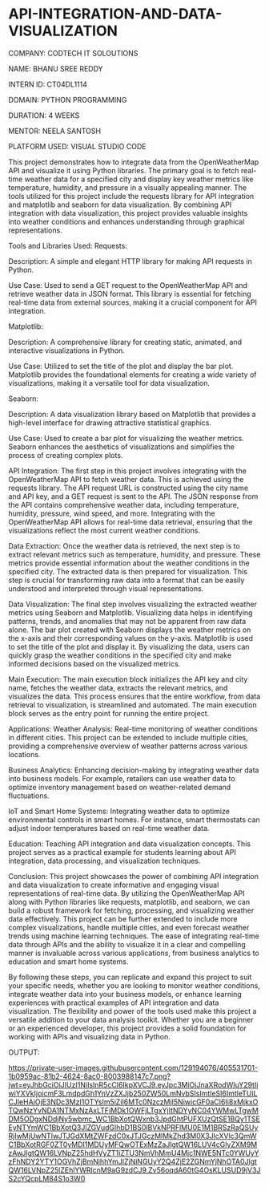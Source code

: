# API-INTEGRATION-AND-DATA-VISUALIZATION

COMPANY: CODTECH IT SOLOUTIONS

NAME: BHANU SREE REDDY

INTERN ID: CT04DL1114

DOMAIN: PYTHON PROGRAMMING

DURATION: 4 WEEKS

MENTOR: NEELA SANTOSH

PLATFORM USED: VISUAL STUDIO CODE

This project demonstrates how to integrate data from the OpenWeatherMap API and visualize it using Python libraries. The primary goal is to fetch real-time weather data for a specified city and display key weather metrics like temperature, humidity, and pressure in a visually appealing manner. The tools utilized for this project include the requests library for API integration and matplotlib and seaborn for data visualization. By combining API integration with data visualization, this project provides valuable insights into weather conditions and enhances understanding through graphical representations.

Tools and Libraries Used: Requests:

Description: A simple and elegant HTTP library for making API requests in Python.

Use Case: Used to send a GET request to the OpenWeatherMap API and retrieve weather data in JSON format. This library is essential for fetching real-time data from external sources, making it a crucial component for API integration.

Matplotlib:

Description: A comprehensive library for creating static, animated, and interactive visualizations in Python.

Use Case: Utilized to set the title of the plot and display the bar plot. Matplotlib provides the foundational elements for creating a wide variety of visualizations, making it a versatile tool for data visualization.

Seaborn:

Description: A data visualization library based on Matplotlib that provides a high-level interface for drawing attractive statistical graphics.

Use Case: Used to create a bar plot for visualizing the weather metrics. Seaborn enhances the aesthetics of visualizations and simplifies the process of creating complex plots.

API Integration: The first step in this project involves integrating with the OpenWeatherMap API to fetch weather data. This is achieved using the requests library. The API request URL is constructed using the city name and API key, and a GET request is sent to the API. The JSON response from the API contains comprehensive weather data, including temperature, humidity, pressure, wind speed, and more. Integrating with the OpenWeatherMap API allows for real-time data retrieval, ensuring that the visualizations reflect the most current weather conditions.

Data Extraction: Once the weather data is retrieved, the next step is to extract relevant metrics such as temperature, humidity, and pressure. These metrics provide essential information about the weather conditions in the specified city. The extracted data is then prepared for visualization. This step is crucial for transforming raw data into a format that can be easily understood and interpreted through visual representations.

Data Visualization: The final step involves visualizing the extracted weather metrics using Seaborn and Matplotlib. Visualizing data helps in identifying patterns, trends, and anomalies that may not be apparent from raw data alone. The bar plot created with Seaborn displays the weather metrics on the x-axis and their corresponding values on the y-axis. Matplotlib is used to set the title of the plot and display it. By visualizing the data, users can quickly grasp the weather conditions in the specified city and make informed decisions based on the visualized metrics.

Main Execution: The main execution block initializes the API key and city name, fetches the weather data, extracts the relevant metrics, and visualizes the data. This process ensures that the entire workflow, from data retrieval to visualization, is streamlined and automated. The main execution block serves as the entry point for running the entire project.

Applications: Weather Analysis: Real-time monitoring of weather conditions in different cities. This project can be extended to include multiple cities, providing a comprehensive overview of weather patterns across various locations.

Business Analytics: Enhancing decision-making by integrating weather data into business models. For example, retailers can use weather data to optimize inventory management based on weather-related demand fluctuations.

IoT and Smart Home Systems: Integrating weather data to optimize environmental controls in smart homes. For instance, smart thermostats can adjust indoor temperatures based on real-time weather data.

Education: Teaching API integration and data visualization concepts. This project serves as a practical example for students learning about API integration, data processing, and visualization techniques.

Conclusion: This project showcases the power of combining API integration and data visualization to create informative and engaging visual representations of real-time data. By utilizing the OpenWeatherMap API along with Python libraries like requests, matplotlib, and seaborn, we can build a robust framework for fetching, processing, and visualizing weather data effectively. This project can be further extended to include more complex visualizations, handle multiple cities, and even forecast weather trends using machine learning techniques. The ease of integrating real-time data through APIs and the ability to visualize it in a clear and compelling manner is invaluable across various applications, from business analytics to education and smart home systems.

By following these steps, you can replicate and expand this project to suit your specific needs, whether you are looking to monitor weather conditions, integrate weather data into your business models, or enhance learning experiences with practical examples of API integration and data visualization. The flexibility and power of the tools used make this project a versatile addition to your data analysis toolkit. Whether you are a beginner or an experienced developer, this project provides a solid foundation for working with APIs and visualizing data in Python.

OUTPUT:

https://private-user-images.githubusercontent.com/129194076/405531701-1b0959ac-81b2-4624-8ac0-8003988147c7.png?jwt=eyJhbGciOiJIUzI1NiIsInR5cCI6IkpXVCJ9.eyJpc3MiOiJnaXRodWIuY29tIiwiYXVkIjoicmF3LmdpdGh1YnVzZXJjb250ZW50LmNvbSIsImtleSI6ImtleTUiLCJleHAiOjE3NDc3MzI1OTYsIm5iZiI6MTc0NzczMjI5NiwicGF0aCI6Ii8xMjkxOTQwNzYvNDA1NTMxNzAxLTFiMDk1OWFjLTgxYjItNDYyNC04YWMwLTgwMDM5ODgxNDdjNy5wbmc_WC1BbXotQWxnb3JpdGhtPUFXUzQtSE1BQy1TSEEyNTYmWC1BbXotQ3JlZGVudGlhbD1BS0lBVkNPRFlMU0E1M1BRSzRaQSUyRjIwMjUwNTIwJTJGdXMtZWFzdC0xJTJGczMlMkZhd3M0X3JlcXVlc3QmWC1BbXotRGF0ZT0yMDI1MDUyMFQwOTExMzZaJlgtQW16LUV4cGlyZXM9MzAwJlgtQW16LVNpZ25hdHVyZT1iZTU3NmVhMmU4Mjc1NWE5NTc0YWUyYzFhNDY2YTY1OGVhZjBmNjhhYmJlZjNiNGUyY2Q4ZjE2ZGNmYjNhOTA0JlgtQW16LVNpZ25lZEhlYWRlcnM9aG9zdCJ9.Zv56oqdA60tG4OsKLUSUD9jV3JS2cYQcpLM84S1o3W0

